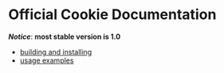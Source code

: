 
# Official Cookie Documentation #

***Notice***: **most stable version is 1.0**

- [building and installing](https://github.com/PyDever/python-argument-parser/blob/master/docs/install.md)
- [usage examples](https://github.com/PyDever/python-argument-parser/blob/master/docs/usage.md)
